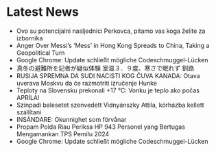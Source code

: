 # Latest News
-  Ovo su potencijalni nasljednici Perkovca, pitamo vas koga želite za izbornika
-  Anger Over Messi’s ‘Mess’ in Hong Kong Spreads to China, Taking a Geopolitical Turn
-  Google Chrome: Update schließt mögliche Codeschmuggel-Lücken
-  真冬の避難所を記者が疑似体験 室温３．９度、寒さで眠れず 釧路
-  RUSIJA SPREMNA DA SUDI NACISTI KOG ČUVA KANADA: Otava uverava Moskvu da će razmotriti izručenje Hunke
-  Teploty na Slovensku prekonali +17 °C: Vonku je teplo ako počas APRÍLA!
-  Színpadi balesetet szenvedett Vidnyánszky Attila, kórházba kellett szállítani
-  INSÄNDARE: Okunnighet som förvånar
-  Propam Polda Riau Periksa HP 943 Personel yang Bertugas Mengamankan TPS Pemilu 2024
-  Google Chrome: Update schließt mögliche Codeschmuggel-Lücken
